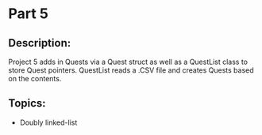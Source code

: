 # Part 5

## Description:

Project 5 adds in Quests via a Quest struct as well as a QuestList class to store Quest pointers. QuestList reads a .CSV file and creates Quests based on the contents.

## Topics:
- Doubly linked-list
